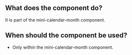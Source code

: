 ## What does the component do?
It is part of the mini-calendar-month component.

## When should the component be used?
* Only within the mini-calendar-month component.